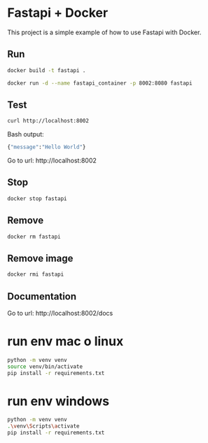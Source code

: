 #  Fastapi + Docker

This project is a simple example of how to use Fastapi with Docker.

## Run

```bash
docker build -t fastapi .
```

```bash
docker run -d --name fastapi_container -p 8002:8080 fastapi
```

## Test

```bash
curl http://localhost:8002
```

Bash output:

```bash
{"message":"Hello World"}
```

Go to url: http://localhost:8002

## Stop

```bash
docker stop fastapi
```

## Remove

```bash
docker rm fastapi
```

## Remove image

```bash
docker rmi fastapi
```

## Documentation

Go to url: http://localhost:8002/docs

# run env mac o linux
```bash
python -m venv venv
source venv/bin/activate
pip install -r requirements.txt
```

# run env windows
```bash
python -m venv venv
.\venv\Scripts\activate
pip install -r requirements.txt
```